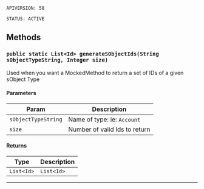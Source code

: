 `APIVERSION: 58`

`STATUS: ACTIVE`

## Methods

### `public static List<Id> generateSObjectIds(String sObjectTypeString, Integer size)`

Used when you want a MockedMethod to return a set of IDs of a given sObject Type

#### Parameters

| Param               | Description                   |
| ------------------- | ----------------------------- |
| `sObjectTypeString` | Name of type: ie: `Account`   |
| `size`              | Number of valid Ids to return |

#### Returns

| Type       | Description |
| ---------- | ----------- |
| `List<Id>` | `List<Id>`  |

---
